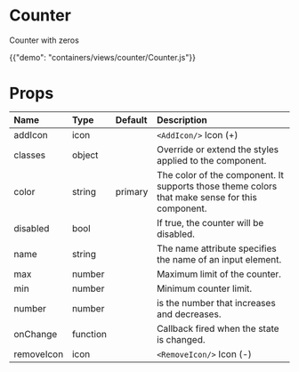 
# Counter

<p class="description">Counter with zeros</p>

{{"demo": "containers/views/counter/Counter.js"}}

<h1>Props</hi>

| Name                    |      Type      |  Default | Description                                                  |
|:------------------------|:---------------|:---------|:-------------------------------------------------------------| 
| addIcon                 |    icon        |          | ```<AddIcon/>``` Icon (+)                                    |
| classes                 |    object      |          | Override or extend the styles applied to the component.      |
| color                   |    string      |  primary | The color of the component. It supports those theme colors that make sense for this component.      |
| disabled                | bool           |          | If true, the counter will be disabled.                       |
| name                    |    string      |          | The name attribute specifies the name of an input element.   |
| max                     |    number      |          | Maximum limit of the counter.                                |
| min                     |    number      |          | Minimum counter limit.                                       |
| number                  |   number       |          | is the number that increases and decreases.                  |      
| onChange                |    function    |          | Callback fired when the state is changed.                    |
| removeIcon              |   icon         |          | ```<RemoveIcon/>``` Icon (-)                                 |
 

